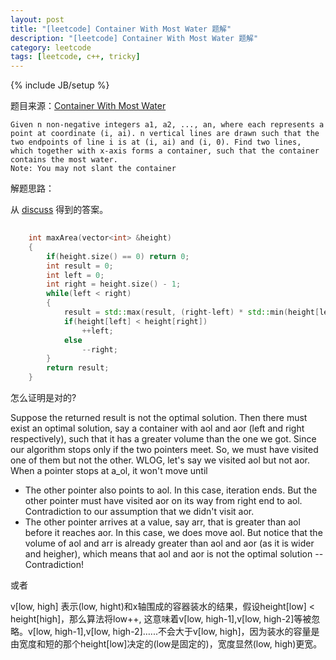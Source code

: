 ```yaml
---
layout: post
title: "[leetcode] Container With Most Water 题解"
description: "[leetcode] Container With Most Water 题解"
category: leetcode 
tags: [leetcode, c++, tricky]
---
```

{% include JB/setup %}


题目来源：[Container With Most Water](https://oj.leetcode.com/problems/container-with-most-water/)

>
	Given n non-negative integers a1, a2, ..., an, where each represents a point at coordinate (i, ai). n vertical lines are drawn such that the two endpoints of line i is at (i, ai) and (i, 0). Find two lines, which together with x-axis forms a container, such that the container contains the most water.
	Note: You may not slant the container

解题思路：

从 [discuss](https://oj.leetcode.com/discuss/1074/anyone-who-has-a-o-n-algorithm) 得到的答案。

```cpp
	
	int maxArea(vector<int> &height) 
    {
        if(height.size() == 0) return 0;
        int result = 0;
        int left = 0;
        int right = height.size() - 1;
        while(left < right)
        {
            result = std::max(result, (right-left) * std::min(height[left], height[right]));
            if(height[left] < height[right])
                ++left;
            else
                --right;
        }
        return result;
    }
```

怎么证明是对的?

>
Suppose the returned result is not the optimal solution. Then there must exist an optimal solution, say a container with aol and aor (left and right respectively), such that it has a greater volume than the one we got. Since our algorithm stops only if the two pointers meet. So, we must have visited one of them but not the other. WLOG, let's say we visited aol but not aor. When a pointer stops at a_ol, it won't move until
>
   * The other pointer also points to aol. In this case, iteration ends. But the other pointer must have visited aor on its way from right end to aol. Contradiction to our assumption that we didn't visit aor.
   * The other pointer arrives at a value, say arr, that is greater than aol before it reaches aor. In this case, we does move aol. But notice that the volume of aol and arr is already greater than aol and aor (as it is wider and heigher), which means that aol and aor is not the optimal solution -- Contradiction!

或者

v[low, high] 表示(low, hight)和x轴围成的容器装水的结果，假设height[low] < height[high]，那么算法将low++, 这意味着v[low, high-1],v[low, high-2]等被忽略。v[low, high-1],v[low, high-2]…...不会大于v[low, high]，因为装水的容量是由宽度和短的那个height[low]决定的(low是固定的)，宽度显然(low, high)更宽。

